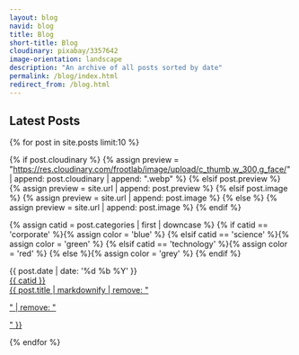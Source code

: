 ```yaml
---
layout: blog
navid: blog
title: Blog
short-title: Blog
cloudinary: pixabay/3357642
image-orientation: landscape
description: "An archive of all posts sorted by date"
permalink: /blog/index.html
redirect_from: /blog.html
---
```


<h2 class="section-title">Latest Posts</h2>
<div class="grid">

{% for post in site.posts limit:10 %}

{% if post.cloudinary %}
  {% assign preview = "https://res.cloudinary.com/frootlab/image/upload/c_thumb,w_300,g_face/" | append: post.cloudinary | append: ".webp" %}
{% elsif post.preview %}
  {% assign preview = site.url | append: post.preview %}
{% elsif post.image %}
  {% assign preview = site.url | append: post.image %}
{% else %}
  {% assign preview = site.url | append: post.image %}
{% endif %}

{% assign catid = post.categories | first | downcase %}
{% if catid == 'corporate' %}{% assign color = 'blue' %}
{% elsif catid == 'science' %}{% assign color = 'green' %}
{% elsif catid == 'technology' %}{% assign color = 'red' %}
{% else %}{% assign color = 'grey' %}
{% endif %}

<div class="cell">
  <span class="label">{{ post.date | date: '%d %b %Y' }}</span>
  <a href="{{ site.url }}{{ post.url }}" title="{{ post.title }}">
  <div class="card">
    <div class="ribbon-box">
      <div class="ribbon-wrapper">
          <div class="{{ color }}-ribbon">{{ catid }}</div>
      </div>
    </div>
    <div class="card-image" style="
      background: url({{ preview }}) no-repeat;
      background-size: cover;"></div>
    <div class="card-text card-text-{{ color }}">
        {{ post.title | markdownify | remove: "<p>" | remove: "</p>" }}
    </div>
  </div>
  </a>
</div>

{% endfor %}

</div>
